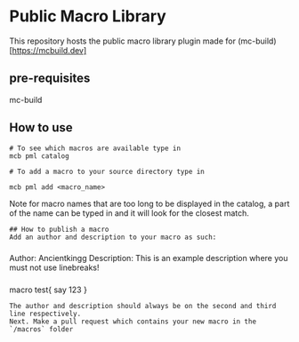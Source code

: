 # Public Macro Library
This repository hosts the public macro library plugin made for (mc-build)[https://mcbuild.dev]

## pre-requisites
mc-build

## How to use
```
# To see which macros are available type in
mcb pml catalog
```
```
# To add a macro to your source directory type in

mcb pml add <macro_name>
```
Note for macro names that are too long to be displayed in the catalog, a part of the name can be typed in and it will look for the closest match.
```
## How to publish a macro
Add an author and description to your macro as such:
```
###
Author: Ancientkingg
Description: This is an example description where you must not use linebreaks!
###

macro test{
    say 123
}
```
The author and description should always be on the second and third line respectively.
Next. Make a pull request which contains your new macro in the `/macros` folder
